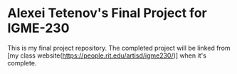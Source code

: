 # Alexei Tetenov's Final Project for IGME-230

This is my final project repository.  The completed project will be linked from [my class website(https://people.rit.edu/artisd/igme230/)] when it's complete.
